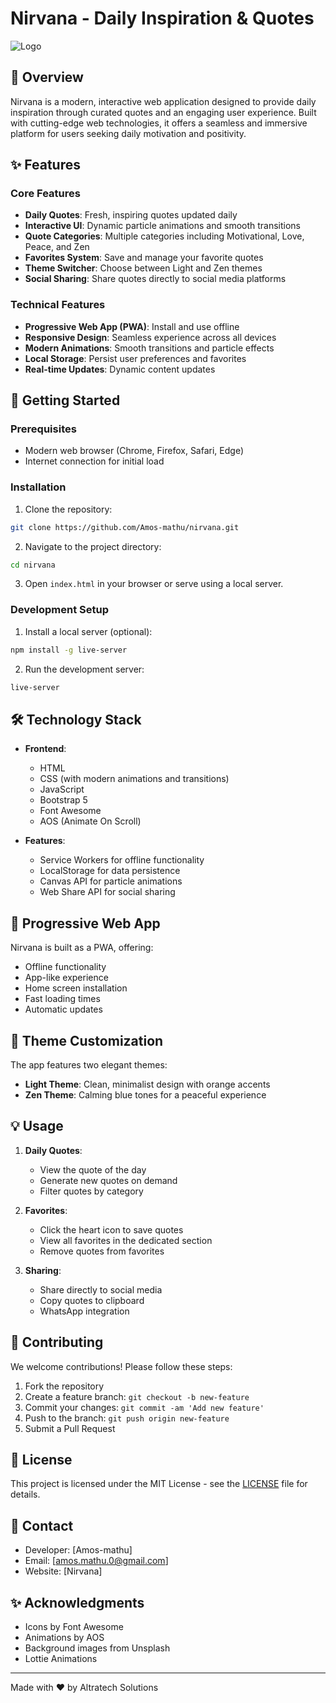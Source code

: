 # Nirvana - Daily Inspiration & Quotes

![Logo](assets/icons/icon-192x192.png)

## 🌟 Overview

Nirvana is a modern, interactive web application designed to provide daily inspiration through curated quotes and an engaging user experience. Built with cutting-edge web technologies, it offers a seamless and immersive platform for users seeking daily motivation and positivity.

## ✨ Features

### Core Features
- **Daily Quotes**: Fresh, inspiring quotes updated daily
- **Interactive UI**: Dynamic particle animations and smooth transitions
- **Quote Categories**: Multiple categories including Motivational, Love, Peace, and Zen
- **Favorites System**: Save and manage your favorite quotes
- **Theme Switcher**: Choose between Light and Zen themes
- **Social Sharing**: Share quotes directly to social media platforms

### Technical Features
- **Progressive Web App (PWA)**: Install and use offline
- **Responsive Design**: Seamless experience across all devices
- **Modern Animations**: Smooth transitions and particle effects
- **Local Storage**: Persist user preferences and favorites
- **Real-time Updates**: Dynamic content updates

## 🚀 Getting Started

### Prerequisites
- Modern web browser (Chrome, Firefox, Safari, Edge)
- Internet connection for initial load

### Installation
1. Clone the repository:
```bash
git clone https://github.com/Amos-mathu/nirvana.git
```

2. Navigate to the project directory:
```bash
cd nirvana
```

3. Open `index.html` in your browser or serve using a local server.

### Development Setup
1. Install a local server (optional):
```bash
npm install -g live-server
```

2. Run the development server:
```bash
live-server
```

## 🛠️ Technology Stack

- **Frontend**:
  - HTML
  - CSS (with modern animations and transitions)
  - JavaScript 
  - Bootstrap 5
  - Font Awesome 
  - AOS (Animate On Scroll)

- **Features**:
  - Service Workers for offline functionality
  - LocalStorage for data persistence
  - Canvas API for particle animations
  - Web Share API for social sharing

## 📱 Progressive Web App

Nirvana is built as a PWA, offering:
- Offline functionality
- App-like experience
- Home screen installation
- Fast loading times
- Automatic updates

## 🎨 Theme Customization

The app features two elegant themes:
- **Light Theme**: Clean, minimalist design with orange accents
- **Zen Theme**: Calming blue tones for a peaceful experience

## 💡 Usage

1. **Daily Quotes**:
   - View the quote of the day
   - Generate new quotes on demand
   - Filter quotes by category

2. **Favorites**:
   - Click the heart icon to save quotes
   - View all favorites in the dedicated section
   - Remove quotes from favorites

3. **Sharing**:
   - Share directly to social media
   - Copy quotes to clipboard
   - WhatsApp integration

## 🤝 Contributing

We welcome contributions! Please follow these steps:

1. Fork the repository
2. Create a feature branch: `git checkout -b new-feature`
3. Commit your changes: `git commit -am 'Add new feature'`
4. Push to the branch: `git push origin new-feature`
5. Submit a Pull Request

## 📄 License

This project is licensed under the MIT License - see the [LICENSE](LICENSE) file for details.

## 👥 Contact

- Developer: [Amos-mathu]
- Email: [amos.mathu.0@gmail.com]
- Website: [Nirvana]

## ✨ Acknowledgments

- Icons by Font Awesome
- Animations by AOS
- Background images from Unsplash
- Lottie Animations

---

Made with ❤️ by Altratech Solutions
